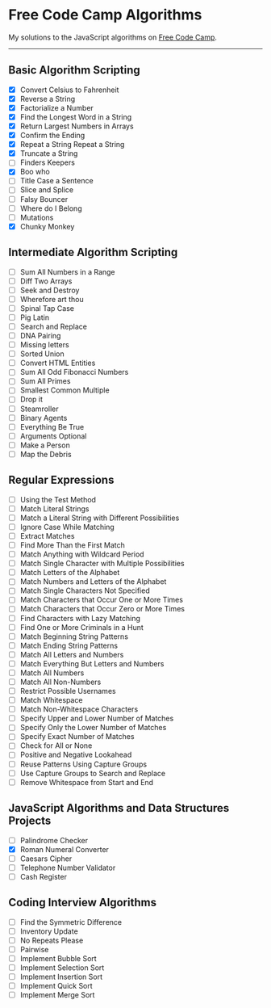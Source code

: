 # Free Code Camp Algorithms

My solutions to the JavaScript algorithms on [Free Code Camp](https://www.freecodecamp.org).

---

## Basic Algorithm Scripting
* [x] Convert Celsius to Fahrenheit
* [x] Reverse a String
* [x] Factorialize a Number
* [x] Find the Longest Word in a String
* [x] Return Largest Numbers in Arrays
* [x] Confirm the Ending
* [x] Repeat a String Repeat a String
* [x] Truncate a String
* [ ] Finders Keepers
* [x] Boo who
* [ ] Title Case a Sentence
* [ ] Slice and Splice
* [ ] Falsy Bouncer
* [ ] Where do I Belong
* [ ] Mutations
* [x] Chunky Monkey

## Intermediate Algorithm Scripting
* [ ] Sum All Numbers in a Range
* [ ] Diff Two Arrays
* [ ] Seek and Destroy
* [ ] Wherefore art thou
* [ ] Spinal Tap Case
* [ ] Pig Latin
* [ ] Search and Replace
* [ ] DNA Pairing
* [ ] Missing letters
* [ ] Sorted Union
* [ ] Convert HTML Entities
* [ ] Sum All Odd Fibonacci Numbers
* [ ] Sum All Primes
* [ ] Smallest Common Multiple
* [ ] Drop it
* [ ] Steamroller
* [ ] Binary Agents
* [ ] Everything Be True
* [ ] Arguments Optional
* [ ] Make a Person
* [ ] Map the Debris

## Regular Expressions
* [ ] Using the Test Method
* [ ] Match Literal Strings
* [ ] Match a Literal String with Different Possibilities
* [ ] Ignore Case While Matching
* [ ] Extract Matches
* [ ] Find More Than the First Match
* [ ] Match Anything with Wildcard Period
* [ ] Match Single Character with Multiple Possibilities
* [ ] Match Letters of the Alphabet
* [ ] Match Numbers and Letters of the Alphabet
* [ ] Match Single Characters Not Specified
* [ ] Match Characters that Occur One or More Times
* [ ] Match Characters that Occur Zero or More Times
* [ ] Find Characters with Lazy Matching
* [ ] Find One or More Criminals in a Hunt
* [ ] Match Beginning String Patterns
* [ ] Match Ending String Patterns
* [ ] Match All Letters and Numbers
* [ ] Match Everything But Letters and Numbers
* [ ] Match All Numbers
* [ ] Match All Non-Numbers
* [ ] Restrict Possible Usernames
* [ ] Match Whitespace
* [ ] Match Non-Whitespace Characters
* [ ] Specify Upper and Lower Number of Matches
* [ ] Specify Only the Lower Number of Matches
* [ ] Specify Exact Number of Matches
* [ ] Check for All or None
* [ ] Positive and Negative Lookahead
* [ ] Reuse Patterns Using Capture Groups
* [ ] Use Capture Groups to Search and Replace
* [ ] Remove Whitespace from Start and End

## JavaScript Algorithms and Data Structures Projects
* [ ] Palindrome Checker
* [x] Roman Numeral Converter
* [ ] Caesars Cipher
* [ ] Telephone Number Validator
* [ ] Cash Register

## Coding Interview Algorithms
* [ ] Find the Symmetric Difference
* [ ] Inventory Update
* [ ] No Repeats Please
* [ ] Pairwise
* [ ] Implement Bubble Sort
* [ ] Implement Selection Sort
* [ ] Implement Insertion Sort
* [ ] Implement Quick Sort
* [ ] Implement Merge Sort